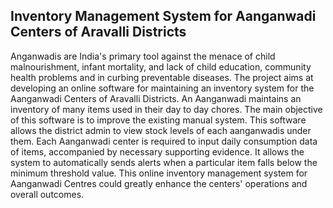 ## Inventory Management System for Aanganwadi Centers of Aravalli Districts

Anganwadis are India's primary tool against the menace of child 
malnourishment, infant mortality, and lack of child education, community 
health problems and in curbing preventable diseases. The project aims at 
developing an online software for maintaining an inventory system for the 
Aanganwadi Centers of Aravalli Districts. An Aanganwadi maintains an 
inventory of many items used in their day to day chores. The main objective of 
this software is to improve the existing manual system. This software allows 
the district admin to view stock levels of each aanganwadis under them. Each 
Aanganwadi center is required to input daily consumption data of items, 
accompanied by necessary supporting evidence. It allows the system to 
automatically sends alerts when a particular item falls below the minimum 
threshold value. This online inventory management system for Aanganwadi 
Centres could greatly enhance the centers' operations and overall outcomes.

